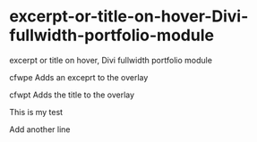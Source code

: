 # excerpt-or-title-on-hover-Divi-fullwidth-portfolio-module
excerpt or title on hover, Divi fullwidth portfolio module


cfwpe Adds an exceprt to the overlay 

cfwpt Adds the title to the overlay



This is my test

Add another line